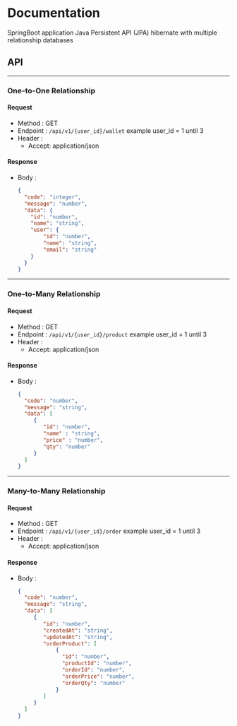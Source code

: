 # Documentation

SpringBoot application Java Persistent API (JPA) hibernate with multiple relationship databases


## API

---

### One-to-One Relationship

#### Request
- Method : GET
- Endpoint : ``/api/v1/{user_id}/wallet`` example user_id = 1 until 3
- Header :
  - Accept: application/json

#### Response
- Body :
    ```json
    {
      "code": "integer",
      "message": "number",
      "data": {
        "id": "number",
        "name": "string",
        "user": {
            "id": "number",
            "name": "string",
            "email": "string"
        }
      }
    }
    ```
  
---

### One-to-Many Relationship

#### Request
- Method : GET
- Endpoint : ``/api/v1/{user_id}/product`` example user_id = 1 until 3
- Header :
    - Accept: application/json

#### Response
- Body :
    ```json
    {
      "code": "number",
      "message": "string",
      "data": [
         {
            "id": "number",
            "name" : "string",
            "price" : "number",
            "qty": "number"
         }
      ]
    }
    ```

---

### Many-to-Many Relationship

#### Request
- Method : GET
- Endpoint : ``/api/v1/{user_id}/order`` example user_id = 1 until 3
- Header :
    - Accept: application/json

#### Response
- Body :
    ```json
    {
      "code": "number",
      "message": "string",
      "data": [
         {
            "id": "number",
            "createdAt": "string",
            "updatedAt": "string",
            "orderProduct": [
                {
                  "id": "number",
                  "productId": "number",
                  "orderId": "number",
                  "orderPrice": "number",
                  "orderQty": "number"
                }
            ] 
         }
      ]
    }
    ```